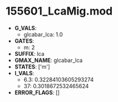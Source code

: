 # 155601_LcaMig.mod

- **G_VALS**:
  - glcabar_lca: 1.0
- **GATES**:
  - m: 2
- **SUFFIX**: lca
- **GMAX_NAME**: glcabar_lca
- **STATES**: ['m']
- **I_VALS**:
  - 6.3: 0.32284103605293274
  - 37: 0.3018672532465624
- **ERROR_FLAGS**: []
